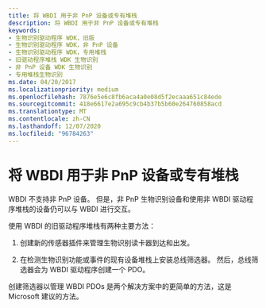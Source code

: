 ```yaml
---
title: 将 WBDI 用于非 PnP 设备或专有堆栈
description: 将 WBDI 用于非 PnP 设备或专有堆栈
keywords:
- 生物识别驱动程序 WDK，旧版
- 生物识别驱动程序 WDK，非 PnP 设备
- 生物识别驱动程序 WDK，专用堆栈
- 旧驱动程序堆栈 WDK 生物识别
- 非 PnP 设备 WDK 生物识别
- 专用堆栈生物识别
ms.date: 04/20/2017
ms.localizationpriority: medium
ms.openlocfilehash: 7876e5e6c8fb6aca4a0e08d5f2ecaaa651c84ede
ms.sourcegitcommit: 418e6617e2a695c9cb4b37b5b60e264760858acd
ms.translationtype: MT
ms.contentlocale: zh-CN
ms.lasthandoff: 12/07/2020
ms.locfileid: "96784263"
---
```

# <a name="using-wbdi-with-non-pnp-devices-or-proprietary-stacks"></a>将 WBDI 用于非 PnP 设备或专有堆栈


WBDI 不支持非 PnP 设备。 但是，非 PnP 生物识别设备和使用非 WBDI 驱动程序堆栈的设备仍可以与 WBDI 进行交互。

使用 WBDI 的旧驱动程序堆栈有两种主要方法：

1.  创建新的传感器插件来管理生物识别读卡器到达和出发。

2.  在检测生物识别功能或事件的现有设备堆栈上安装总线筛选器。 然后，总线筛选器会为 WBDI 驱动程序创建一个 PDO。

创建筛选器以管理 WBDI PDOs 是两个解决方案中的更简单的方法，这是 Microsoft 建议的方法。

 

 






